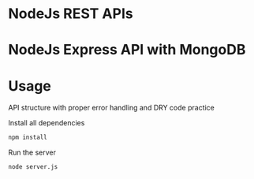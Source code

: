 # NodeJs REST APIs

# NodeJs Express API with MongoDB  

# Usage
API structure with proper error handling and DRY code practice

Install all dependencies
```sh
npm install
```

Run the server
```sh
node server.js
```
